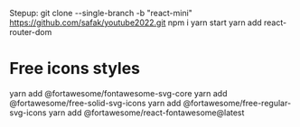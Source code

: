 Stepup:
git clone --single-branch -b "react-mini" https://github.com/safak/youtube2022.git
npm i
yarn start
yarn add react-router-dom

# Free icons styles

yarn add @fortawesome/fontawesome-svg-core
yarn add @fortawesome/free-solid-svg-icons
yarn add @fortawesome/free-regular-svg-icons
yarn add @fortawesome/react-fontawesome@latest
